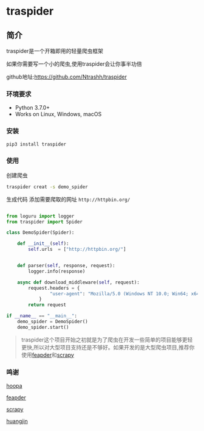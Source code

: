 # traspider

## 简介

traspider是一个开箱即用的轻量爬虫框架

如果你需要写一个小的爬虫,使用traspider会让你事半功倍

github地址:https://github.com/Ntrashh/traspider

### 环境要求
 - Python 3.7.0+
 - Works on Linux, Windows, macOS

### 安装
```cmd
pip3 install traspider
```

### 使用
创建爬虫
```cmd
traspider creat -s demo_spider
```

生成代码
添加需要爬取的网址 `http://httpbin.org/`
```python

from loguru import logger
from traspider import Spider

class DemoSpider(Spider):

    def __init__(self):
        self.urls  = ["http://httpbin.org/"]


    def parser(self, response, request):
        logger.info(response)

    async def download_middleware(self, request):
        request.headers = {
                "user-agent": "Mozilla/5.0 (Windows NT 10.0; Win64; x64) AppleWebKit/537.36 (KHTML, like Gecko) Chrome/108.0.0.0 Safari/537.36"
            }
        return request

if __name__ == "__main__":
    demo_spider = DemoSpider()
    demo_spider.start()
```



> traspider这个项目开始之初就是为了爬虫在开发一些简单的项目能够更轻更快,所以对大型项目支持还是不够好。如果开发的是大型爬虫项目,推荐你使用[feapder](https://github.com/Boris-code/feapder)和[scrapy](https://github.com/scrapy/scrapy)

### 鸣谢

[hoopa](https://github.com/fishtn/hoopa)

[feapder](https://github.com/Boris-code/feapder)

[scrapy](https://github.com/scrapy/scrapy)

[huangjin](https://github.com/xianyucoder)